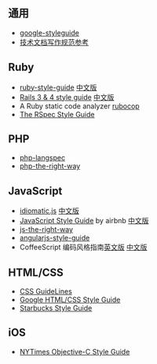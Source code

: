 ## 通用
* [google-styleguide](https://code.google.com/p/google-styleguide/)
* [技术文档写作规范参考](https://github.com/ruanyf/document-style-guide/blob/master/docs/reference.md)

## Ruby
* [ruby-style-guide](https://github.com/bbatsov/ruby-style-guide) [中文版](https://github.com/JuanitoFatas/ruby-style-guide/blob/master/README-zhCN.md)
* [Rails 3 & 4 style guide](https://github.com/bbatsov/rails-style-guide) [中文版](https://github.com/JuanitoFatas/rails-style-guide/blob/master/README-zhCN.md)
* A Ruby static code analyzer [rubocop](https://github.com/bbatsov/rubocop)
* [The RSpec Style Guide](https://github.com/howaboutwe/rspec-style-guide)

## PHP
* [php-langspec](https://github.com/php/php-langspec)
* [php-the-right-way](https://github.com/codeguy/php-the-right-way)

## JavaScript
* [idiomatic.js](https://github.com/rwaldron/idiomatic.js) [中文版](https://github.com/rwldrn/idiomatic.js/tree/master/translations/zh_CN)
* [JavaScript Style Guide](https://github.com/airbnb/javascript) by airbnb  [中文版](https://github.com/adamlu/javascript-style-guide)
* [js-the-right-way](https://github.com/braziljs/js-the-right-way)
* [angularjs-style-guide](https://github.com/mgechev/angularjs-style-guide)
* CoffeeScript 编码风格指南[英文版](https://github.com/polarmobile/coffeescript-style-guide) [中文版](https://github.com/geekplux/coffeescript-style-guide)

## HTML/CSS
* [CSS GuideLines](http://cssguidelin.es/)
* [Google HTML/CSS Style Guide](http://google-styleguide.googlecode.com/svn/trunk/htmlcssguide.xml)
* [Starbucks Style Guide](http://www.starbucks.com/static/reference/styleguide/)

## iOS
* [NYTimes Objective-C Style Guide](https://github.com/NYTimes/objective-c-style-guide)
